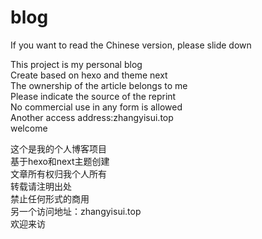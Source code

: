 # blog

If you want to read the Chinese version, please slide down  

This project is my personal blog  
Create based on hexo and theme next  
The ownership of the article belongs to me  
Please indicate the source of the reprint  
No commercial use in any form is allowed  
Another access address:zhangyisui.top  
welcome

这个是我的个人博客项目  
基于hexo和next主题创建  
文章所有权归我个人所有  
转载请注明出处  
禁止任何形式的商用  
另一个访问地址：zhangyisui.top  
欢迎来访
